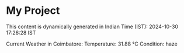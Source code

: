 # My Project

This content is dynamically generated in Indian Time (IST): 2024-10-30 17:26:28 IST


Current Weather in Coimbatore:
Temperature: 31.88 °C
Condition: haze
